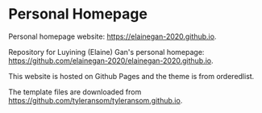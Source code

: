 # Personal Homepage
Personal homepage website: https://elainegan-2020.github.io.

Repository for Luyining (Elaine) Gan's personal homepage: https://github.com/elainegan-2020/elainegan-2020.github.io.

This website is hosted on Github Pages and the theme is from orderedlist.

The template files are downloaded from https://github.com/tyleransom/tyleransom.github.io.
